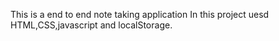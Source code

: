 This is a end to end note taking application In this project uesd HTML,CSS,javascript and localStorage.
